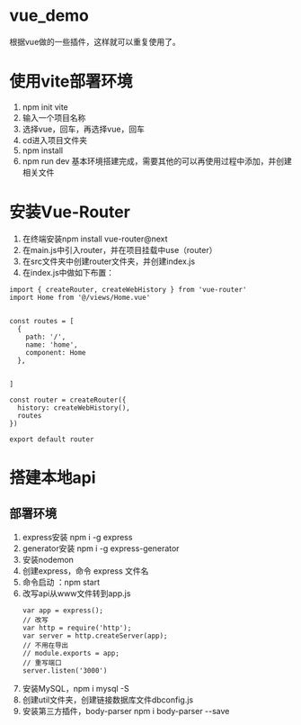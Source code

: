 # vue_demo
根据vue做的一些插件，这样就可以重复使用了。

# 使用vite部署环境 
1. npm init vite 
2. 输入一个项目名称
3. 选择vue，回车，再选择vue，回车
4. cd进入项目文件夹
5. npm install
6. npm run dev
基本环境搭建完成，需要其他的可以再使用过程中添加，并创建相关文件

# 安装Vue-Router
1. 在终端安装npm install vue-router@next
2. 在main.js中引入router，并在项目挂载中use（router）
3. 在src文件夹中创建router文件夹，并创建index.js
4. 在index.js中做如下布置：
```
import { createRouter, createWebHistory } from 'vue-router'
import Home from '@/views/Home.vue'


const routes = [
  {
    path: '/',
    name: 'home',
    component: Home
  },
  
   
]

const router = createRouter({
  history: createWebHistory(),
  routes
})

export default router
```

# 搭建本地api
## 部署环境
1. express安装 npm i -g express
2. generator安装 npm i -g express-generator
3. 安装nodemon
4. 创建express，命令 express 文件名
5. 命令启动 ：npm start
6. 改写api从www文件转到app.js
   ```
   var app = express();
   // 改写
   var http = require('http');
   var server = http.createServer(app);
   // 不用在导出
   // module.exports = app;
   // 重写端口
   server.listen('3000')
   ```
7. 安装MySQL，npm i mysql -S
8. 创建util文件夹，创建链接数据库文件dbconfig.js
9. 安装第三方插件，body-parser
    npm i body-parser --save
  